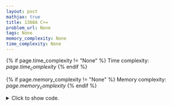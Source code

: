 ```yaml
---
layout: post
mathjax: true
title: 1368A C+=
problem_url: None
tags: None
memory_complexity: None
time_complexity: None
---
```




{% if page.time_complexity != "None" %}
Time complexity: ${{ page.time_complexity }}$
{% endif %}

{% if page.memory_complexity != "None" %}
Memory complexity: ${{ page.memory_complexity }}$
{% endif %}

<details>
<summary>
<p style="display:inline">Click to show code.</p>
</summary>
```cpp
{% raw %}
using namespace std;
int main(void)
{
    int t, a, b, n, ans;
    cin >> t;
    while (t--)
    {
        cin >> a >> b >> n;
        if (a < b)
            swap(a, b);
        ans = 0;
        while (a <= n)
        {
            b += a;
            swap(a, b);
            ++ans;
        }
        cout << ans << endl;
    }
    return 0;
}

{% endraw %}
```
</details>

